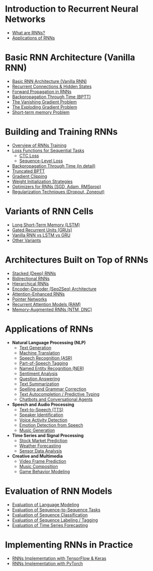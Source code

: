 # Introduction to Recurrent Neural Networks
  - [What are RNNs?](https://github.com/yangshiteng/Data-Science-Learning-Path/blob/main/deep_learning/recurrent_neural_networks/what_are_rnns.md)
  - [Applications of RNNs](https://github.com/yangshiteng/Data-Science-Learning-Path/blob/main/deep_learning/recurrent_neural_networks/rnns_application.md)
    
# Basic RNN Architecture (Vanilla RNN)
  - [Basic RNN Architecture (Vanilla RNN)](https://github.com/yangshiteng/Data-Science-Learning-Path/blob/main/deep_learning/recurrent_neural_networks/basic_rnn_architecture.md)
  - [Recurrent Connections & Hidden States](https://github.com/yangshiteng/Data-Science-Learning-Path/blob/main/deep_learning/recurrent_neural_networks/recurrent_connection_hidden_state.md)
  - [Forward Propagation in RNNs](https://github.com/yangshiteng/Data-Science-Learning-Path/blob/main/deep_learning/recurrent_neural_networks/rnn_forward_prop.md)
  - [Backpropagation Through Time (BPTT)](https://github.com/yangshiteng/Data-Science-Learning-Path/blob/main/deep_learning/recurrent_neural_networks/bptt.md)
  - [The Vanishing Gradient Problem](https://github.com/yangshiteng/Data-Science-Learning-Path/blob/main/deep_learning/recurrent_neural_networks/vanishing_gradient.md)
  - [The Exploding Gradient Problem](https://github.com/yangshiteng/Data-Science-Learning-Path/blob/main/deep_learning/recurrent_neural_networks/exploding_gradient.md)
  - [Short-term memory Problem](https://github.com/yangshiteng/Data-Science-Learning-Path/blob/main/deep_learning/recurrent_neural_networks/short_term_memory.md)
    
# Building and Training RNNs
  - [Overview of RNNs Training](https://github.com/yangshiteng/Data-Science-Learning-Path/blob/main/deep_learning/recurrent_neural_networks/rnn_training_overview.md)
  - [Loss Functions for Sequential Tasks](https://github.com/yangshiteng/Data-Science-Learning-Path/blob/main/deep_learning/recurrent_neural_networks/rnn_loss_function.md)
    - [CTC Loss](https://github.com/yangshiteng/Data-Science-Learning-Path/blob/main/deep_learning/recurrent_neural_networks/ctc_loss.md)
    - [Sequence-Level Loss](https://github.com/yangshiteng/Data-Science-Learning-Path/blob/main/deep_learning/recurrent_neural_networks/sequence_level_loss.md)
  - [Backpropagation Through Time (in detail)](https://github.com/yangshiteng/Data-Science-Learning-Path/blob/main/deep_learning/recurrent_neural_networks/bptt_detail.md)
  - [Truncated BPTT](https://github.com/yangshiteng/Data-Science-Learning-Path/blob/main/deep_learning/recurrent_neural_networks/truncated_bptt.md)
  - [Gradient Clipping](https://github.com/yangshiteng/Data-Science-Learning-Path/blob/main/deep_learning/recurrent_neural_networks/gradient_clipping.md)
  - [Weight Initialization Strategies](https://github.com/yangshiteng/Data-Science-Learning-Path/blob/main/deep_learning/recurrent_neural_networks/weight_init.md)
  - [Optimizers for RNNs (SGD, Adam, RMSprop)](https://github.com/yangshiteng/Data-Science-Learning-Path/blob/main/deep_learning/recurrent_neural_networks/rnn_optimizer.md)
  - [Regularization Techniques (Dropout, Zoneout)](https://github.com/yangshiteng/Data-Science-Learning-Path/blob/main/deep_learning/recurrent_neural_networks/regularization_rnns.md)
  
# Variants of RNN Cells
  - [Long Short-Term Memory (LSTM)](https://github.com/yangshiteng/Data-Science-Learning-Path/blob/main/deep_learning/recurrent_neural_networks/lstm.md)
  - [Gated Recurrent Units (GRUs)](https://github.com/yangshiteng/Data-Science-Learning-Path/blob/main/deep_learning/recurrent_neural_networks/gru.md)
  - [Vanilla RNN vs LSTM vs GRU](https://github.com/yangshiteng/Data-Science-Learning-Path/blob/main/deep_learning/recurrent_neural_networks/vanilla_vs_lstm_vs_gru.md)
  - [Other Variants](https://github.com/yangshiteng/Data-Science-Learning-Path/blob/main/deep_learning/recurrent_neural_networks/other_variants.md)
    
# Architectures Built on Top of RNNs
  - [Stacked (Deep) RNNs](https://github.com/yangshiteng/Data-Science-Learning-Path/blob/main/deep_learning/recurrent_neural_networks/stacked_rnn.md)
  - [Bidirectional RNNs](https://github.com/yangshiteng/Data-Science-Learning-Path/blob/main/deep_learning/recurrent_neural_networks/bidirectional_rnn.md)
  - [Hierarchical RNNs](https://github.com/yangshiteng/Data-Science-Learning-Path/blob/main/deep_learning/recurrent_neural_networks/hierarchical_rnn.md)
  - [Encoder–Decoder (Seq2Seq) Architecture](https://github.com/yangshiteng/Data-Science-Learning-Path/blob/main/deep_learning/recurrent_neural_networks/seqvsseq.md)
  - [Attention-Enhanced RNNs](https://github.com/yangshiteng/Data-Science-Learning-Path/blob/main/deep_learning/recurrent_neural_networks/attention_enhanced_rnns.md)
  - [Pointer Networks](https://github.com/yangshiteng/Data-Science-Learning-Path/blob/main/deep_learning/recurrent_neural_networks/pointer_network.md)
  - [Recurrent Attention Models (RAM)](https://github.com/yangshiteng/Data-Science-Learning-Path/blob/main/deep_learning/recurrent_neural_networks/ram.md)
  - [Memory-Augmented RNNs (NTM, DNC)](https://github.com/yangshiteng/Data-Science-Learning-Path/blob/main/deep_learning/recurrent_neural_networks/manns.md)

# Applications of RNNs
  - **Natural Language Processing (NLP)**
    - [Text Generation](https://github.com/yangshiteng/Data-Science-Learning-Path/blob/main/deep_learning/recurrent_neural_networks/text_generation.md)
    - [Machine Translation]()
    - [Speech Recognition (ASR)]()
    - [Part-of-Speech Tagging]()
    - [Named Entity Recognition (NER)]()
    - [Sentiment Analysis]()
    - [Question Answering]()
    - [Text Summarization]()
    - [Spelling and Grammar Correction]()
    - [Text Autocompletion / Predictive Typing]()
    - [Chatbots and Conversational Agents]()
  - **Speech and Audio Processing**
    - [Text-to-Speech (TTS)]()
    - [Speaker Identification]()
    - [Voice Activity Detection]()
    - [Emotion Detection from Speech]()
    - [Music Generation]()
  - **Time Series and Signal Processing**
    - [Stock Market Prediction]()
    - [Weather Forecasting]()
    - [Sensor Data Analysis]()
  - **Creative and Multimedia**
    - [Video Frame Prediction]()
    - [Music Composition]()
    - [Game Behavior Modeling]()

# Evaluation of RNN Models
  - [Evaluation of Language Modeling](https://github.com/yangshiteng/Data-Science-Learning-Path/blob/main/deep_learning/recurrent_neural_networks/perplexity_rnns.md)
  - [Evaluation of Sequence-to-Sequence Tasks]()
  - [Evaluation of Sequence Classification]()
  - [Evaluation of Sequence Labeling / Tagging]()
  - [Evaluation of Time Series Forecasting]()
    
# Implementing RNNs in Practice
  - [RNNs Implementation with TensorFlow & Keras]()
  - [RNNs Implementation with PyTorch]()
